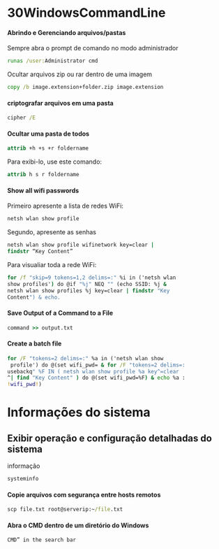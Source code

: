 # 30WindowsCommandLine


#### Abrindo e Gerenciando arquivos/pastas

Sempre abra o prompt de comando no modo administrador

```cmd
runas /user:Administrator cmd

```

Ocultar arquivos zip ou rar dentro de uma imagem

```cmd
copy /b image.extension+folder.zip image.extension
```


#### criptografar arquivos em uma pasta

```cmd
cipher /E
```


#### Ocultar uma pasta de todos

```cmd
attrib +h +s +r foldername
```

Para exibi-lo, use este comando:

```cmd
attrib h s r foldername
```


#### Show all wifi passwords

Primeiro apresente a lista de redes WiFi:

```cmd
netsh wlan show profile
```

Segundo, apresente as senhas

```cmd
netsh wlan show profile wifinetwork key=clear |
findstr “Key Content”
```

Para visualiar toda a rede WiFi:

```cmd
for /f "skip=9 tokens=1,2 delims=:" %i in ('netsh wlan
show profiles') do @if "%j" NEQ "" (echo SSID: %j &
netsh wlan show profiles %j key=clear | findstr "Key
Content") & echo.
```


#### Save Output of a Command to a File

```cmd
command >> output.txt
```


#### Create a batch file

```cmd
for /F "tokens=2 delims=:" %a in ('netsh wlan show
 profile') do @(set wifi_pwd= & for /F "tokens=2 delims=:
usebackq" %F IN ( netsh wlan show profile %a key^=clear
^| find "Key Content" ) do @(set wifi_pwd=%F) & echo %a :
!wifi_pwd!)
```


# Informações do sistema

## Exibir operação e configuração detalhadas do sistema
informação

```cmd
systeminfo
```

#### Copie arquivos com segurança entre hosts remotos

```cmd
scp file.txt root@serverip:~/file.txt
```


#### Abra o CMD dentro de um diretório do Windows

```cmd
CMD” in the search bar
```

